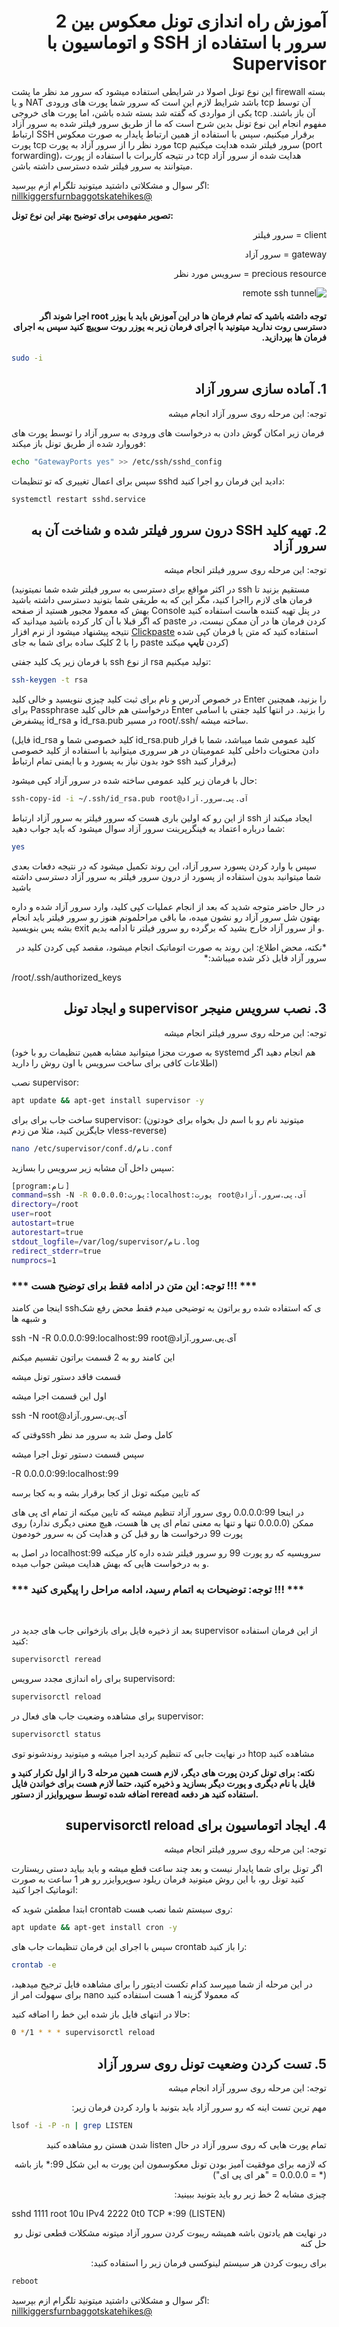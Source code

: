 <h1 id="rtl-markdown" dir="rtl">آموزش راه اندازی تونل معکوس بین 2 سرور با استفاده از SSH و اتوماسیون با Supervisor</h1>

این نوع تونل اصولا در شرایطی استفاده میشود که سرور مد نظر ما پشت firewall بسته و یا NAT باشد
شرایط لازم این است که سرور شما پورت های ورودی tcp آن توسط یکی از مواردی که گفته شد بسته شده باشن، اما پورت های خروجی tcp آن باز باشند.
مفهوم انجام این نوع تونل بدین شرح است که ما از طریق سرور فیلتر شده به سرور آزاد ارتباط SSH برقرار میکنیم، سپس با استفاده از همین ارتباط پایدار به صورت معکوس پورت tcp مورد نظر را از سرور آزاد به پورت tcp سرور فیلتر شده هدایت میکنیم (port forwarding)، در نتیجه کاربرات با استفاده از پورت tcp هدایت شده از سرور آزاد میتوانند به سرور فیلتر شده دسترسی داشته باشن.

اگر سوال و مشکلاتی داشتید میتونید تلگرام ازم بپرسید:
<a href="t.me/nillkiggersfurnbaggotskatehikes">nillkiggersfurnbaggotskatehikes@</a>


**تصویر مفهومی برای توضیح بهتر این نوع تونل:**
<p dir="rtl">client = سرور فیلتر</p>
<p dir="rtl">gateway = سرور آزاد</p>
<p dir="rtl">precious resource = سرویس مورد نظر</p>

<p dir="rtl"><img src="https://user-images.githubusercontent.com/104469759/235637820-ae1e5c76-78bc-4c4b-ab51-129c517dde34.png" alt="remote ssh tunnel" title="Remote SSH Tunnel Concept"></p>


<h4 dir="rtl">توجه داشته باشید که تمام فرمان ها در این آموزش باید با یوزر root اجرا شوند
اگر دسترسی روت ندارید میتونید با اجرای فرمان زیر به یوزر روت سوییچ کنید سپس به اجرای فرمان ها بپردازید.</h4>

```bash
sudo -i
```


<h2 dir="rtl">1. آماده سازی سرور آزاد</h2>
<p dir="rtl">توجه: این مرحله روی سرور آزاد انجام میشه</p>

فرمان زیر امکان گوش دادن به درخواست های ورودی به سرور آزاد را توسط پورت های فوروارد شده از طریق تونل باز میکند:

```bash
echo "GatewayPorts yes" >> /etc/ssh/sshd_config
```

سپس برای اعمال تغییری که تو تنظیمات sshd دادید این فرمان رو اجرا کنید:

```bash
systemctl restart sshd.service
```


<h2 dir="rtl">2. تهیه کلید SSH درون سرور فیلتر شده و شناخت آن به سرور آزاد</h2>
<p dir="rtl">توجه: این مرحله روی سرور فیلتر انجام میشه</p>

(در اکثر مواقع برای دسترسی به سرور فیلتر شده شما نمیتونید ssh مستقیم بزنید تا فرمان های لازم رااجرا کنید، مگر این که به طریقی شما بتونید دسترسی داشته باشید بهش که معمولا مجبور هستید از صفحه Console در پنل تهیه کننده هاست استفاده کنید که اگر قبلا با آن کار کرده باشید میدانید که paste کردن فرمان ها در آن ممکن نیست، در نتیجه پیشنهاد میشود از نرم افزار <a href="https://github.com/Collective-Software/ClickPaste">Clickpaste</a> استفاده کنید که متن یا فرمان کپی شده را با 2 کلیک ساده برای شما به جای paste کردن **تایپ** میکند)

با فرمان زیر یک کلید جفتی ssh از نوع rsa تولید میکنیم:

```bash
ssh-keygen -t rsa
```


در خصوص آدرس و نام برای ثبت کلید چیزی ننویسید و خالی کلید Enter را بزنید، همچنین برای Passphrase درخواستی هم خالی کلید Enter را بزنید.
در انتها کلید جفتی با اسامی پیشفرض id_rsa و id_rsa.pub در مسیر root/.ssh/ ساخته میشه.

(فایل id_rsa کلید خصوصی شما و id_rsa.pub کلید عمومی شما میباشد، شما با قرار دادن محتویات داخلی کلید عمومیتان در هر سروری میتوانید با استفاده از کلید خصوصی خود بدون نیاز به پسورد و با ایمنی تمام ارتباط ssh برقرار کنید)

حال با فرمان زیر کلید عمومی ساخته شده در سرور آزاد کپی میشود:

```bash
ssh-copy-id -i ~/.ssh/id_rsa.pub root@آی.پی.سرور.آزاد
```


از این رو که اولین باری هست که سرور فیلتر به سرور آزاد ارتباط ssh ایجاد میکند از شما درباره اعتماد به فینگرپرینت سرور آزاد سوال میشود که باید جواب دهید:

```bash
yes
```

سپس با وارد کردن پسورد سرور آزاد، این روند تکمیل میشود که در نتیجه دفعات بعدی شما میتوانید بدون استفاده از پسورد از درون سرور فیلتر به سرور آزاد دسترسی داشته باشید

در حال حاضر متوجه شدید که بعد از انجام عملیات کپی کلید، وارد سرور آزاد شده و داره بهتون شل سرور آزاد رو نشون میده، ما باقی مراحلمونم هنوز رو سرور فیلتر باید انجام بشه پس بنویسید exit و از سرور آزاد خارج بشید که برگرده رو سرور فیلتر تا ادامه بدیم.

<p dir="rtl">*نکته، محض اطلاع: این روند به صورت اتوماتیک انجام میشود، مقصد کپی کردن کلید در سرور آزاد  فایل ذکر شده میباشد:*

/root/.ssh/authorized_keys</p>

<h2 dir="rtl">3. نصب سرویس منیجر supervisor و ایجاد تونل</h2>
<p dir="rtl">توجه: این مرحله روی سرور فیلتر انجام میشه</p>

(به صورت مجزا میتوانید مشابه همین تنظیمات رو با خود systemd هم انجام دهید اگر اطلاعات کافی برای ساخت سرویس با اون روش را دارید)

نصب supervisor:

```bash
apt update && apt-get install supervisor -y
```

ساخت جاب برای برای supervisor: (میتونید نام رو با اسم دل بخواه برای خودتون جایگزین کنید، مثلا من زدم vless-reverse)

```bash
nano /etc/supervisor/conf.d/نام.conf
```

سپس داخل آن مشابه زیر سرویس را بسازید:

```bash
[program:نام]
command=ssh -N -R 0.0.0.0:پورت:localhost:پورت root@آی.پی.سرور.آزاد
directory=/root
user=root
autostart=true
autorestart=true
stdout_logfile=/var/log/supervisor/نام.log
redirect_stderr=true
numprocs=1
```

<h3>*** توجه: این متن در ادامه فقط برای توضیح هست !!! ***</h3>

<p>اینجا من کامند sshی که استفاده شده رو براتون یه توضیحی میدم فقط محض رفع شک و شبهه ها</p>
<p>ssh -N -R 0.0.0.0:99:localhost:99 root@آی.پی.سرور.آزاد</p>
<p>این کامند رو به 2 قسمت براتون تقسیم میکنم</p>
<p>قسمت فاقد دستور تونل میشه</p>
<p>اول این قسمت اجرا میشه</p>
<p>ssh -N root@آی.پی.سرور.آزاد</p>
<p>وقتی کهssh کامل وصل شد به سرور مد نظر</p>
<p>سپس قسمت دستور تونل اجرا میشه</p>
<p>-R 0.0.0.0:99:localhost:99</p>
<p>که تایین میکنه تونل از کجا برقرار بشه و به کجا برسه</p>
<p>در اینجا 0.0.0.0:99 روی سرور آزاد تنظیم میشه که تایین میکنه از تمام ای پی های ممکن (0.0.0.0 تنها و تنها به معنی تمام ای پی ها هست، هیچ معنی دیگری ندارد) روی پورت 99 درخواست ها رو قبل کن و هدایت کن به سرور خودمون</p>
<p>در اصل به localhost:99 سرویسیه که رو پورت 99 رو سرور فیلتر شده داره کار میکنه و به درخواست هایی که بهش هدایت میشن جواب میده.</p>



<h3>*** توجه: توضیحات به اتمام رسید، ادامه مراحل را پیگیری کنید !!! ***</h3>
<p class="space"> </p>



<p>بعد از ذخیره فایل برای بازخوانی جاب های جدید در supervisor از این فرمان استفاده کنید:</p>

```bash
supervisorctl reread
```

برای راه اندازی مجدد سرویس supervisord:

```bash
supervisorctl reload
```

برای مشاهده وضعیت جاب های فعال در supervisor:

```bash
supervisorctl status
```


در نهایت جابی که تنظیم کردید اجرا میشه و میتونید روندشونو توی htop مشاهده کنید

<b>نکته: برای تونل کردن پورت های دیگر، لازم هست همین مرحله 3 را از اول تکرار کنید و فایل با نام دیگری و پورت دیگر بسازید و ذخیره کنید، حتما لازم هست برای خواندن فایل اضافه شده توسط سوپروایزر از دستور reread استفاده کنید هر دفعه.</b>

<h2 dir="rtl">4. ایجاد اتوماسیون برای supervisorctl reload</h2>
<p dir="rtl">توجه: این مرحله روی سرور فیلتر انجام میشه</p>

اگر تونل برای شما پایدار نیست و بعد چند ساعت قطع میشه و باید بیاید دستی ریستارت کنید تونل رو، 
با این روش میتونید فرمان ریلود سوپروایزر رو هر 1 ساعت به صورت اتوماتیک اجرا کنید: 

 ابتدا مطمئن شوید که crontab روی سیستم شما نصب هست:

```bash
apt update && apt-get install cron -y
```

سپس با اجرای این فرمان تنظیمات جاب های crontab را باز کنید:

```bash
crontab -e
```

در این مرحله از شما میپرسد کدام تکست ادیتور را برای مشاهده فایل ترجیح میدهید، 
برای سهولت امر از nano که معمولا گزینه 1 هست استفاده کنید

حالا در انتهای فایل باز شده این خط را اضافه کنید:

```bash
0 */1 * * * supervisorctl reload
```

 
<h2 dir="rtl">5. تست کردن وضعیت تونل روی سرور آزاد</h2>
<p dir="rtl">توجه: این مرحله روی سرور آزاد انجام میشه</p>
<p dir="rtl">مهم ترین تست اینه که رو سرور آزاد باید بتونید با وارد کردن فرمان زیر:</p>

```bash
lsof -i -P -n | grep LISTEN
```


<p dir="rtl">تمام پورت هایی که روی سرور آزاد در حال listen شدن هستن رو مشاهده کنید</p>

<p dir="rtl">که لازمه برای موفقیت آمیز بودن تونل معکوسمون این پورت به این شکل 99:* باز باشه (* = 0.0.0.0 = "هر ای پی ای")</p>

<p dir="rtl">چیزی مشابه 2 خط زیر رو باید بتونید ببینید:</p>

sshd   1111 root  10u IPv4 2222   0t0 TCP *:99 (LISTEN)


<p dir="rtl">در نهایت هم یادتون باشه همیشه ریبوت کردن سرور آزاد میتونه مشکلات قطعی تونل رو حل کنه</p>
<p dir="rtl">برای ریبوت کردن هر سیستم لینوکسی فرمان زیر را استفاده کنید:</p>

```bash
reboot
```


اگر سوال و مشکلاتی داشتید میتونید تلگرام ازم بپرسید:
<a href="t.me/nillkiggersfurnbaggotskatehikes">nillkiggersfurnbaggotskatehikes@</a>
